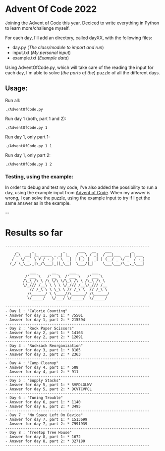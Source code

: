 # Advent Of Code 2022
Joining the [Advent of Code](https://adventofcode.com/2022/) this year. Deciced to write everything in Python to learn more/challenge myself.

For each day, I'll add an directory, called dayXX, with the following files:

 - day.py (*The class/module to import and run*)
 - input.txt (*My personal input*)
 - example.txt (*Example data*)

Using AdventOfCode.py, which will take care of the reading the input for each day, I'm able to solve (*the parts of the*) puzzle of all the different days.

## Usage:

Run all:

```
./AdventOfCode.py
```
Run day 1 (both, part 1 and 2):

```
./AdventOfCode.py 1
```

Run day 1, only part 1:

```
./AdventOfCode.py 1 1
```

Run day 1, only part 2:

```
./AdventOfCode.py 1 2
```

### Testing, using the example:

In order to debug and test my code, I've also added the possibility to run a day, using the example input from [Advent of Code](https://adventofcode.com/2022/). When my answer is wrong, I can solve the puzzle, using the example input to try if I get the same answer as in the example.

--

# Results so far

```
-----------------------------------------------------------------
     _      _             _      ___   __    ___         _      
    /_\  __| |_ _____ _ _| |_   / _ \ / _|  / __|___  __| |___   
   / _ \/ _` \ V / -_) ' \  _| | (_) |  _| | (__/ _ \/ _` / -_)  
  /_/ \_\__,_|\_/\___|_||_\__|  \___/|_|    \___\___/\__,_\___|  
                                                                
		   ___       __      ___       ___     
		 /'___`\   /'__`\  /'___`\   /'___`\   
		/\_\ /\ \ /\ \/\ \/\_\ /\ \ /\_\ /\ \  
		\/_/// /__\ \ \ \ \/_/// /__\/_/// /__ 
		   // /_\ \ \ \_\ \ // /_\ \  // /_\ \
		  /\______/ \ \____//\______/ /\______/
		  \/_____/   \/___/ \/_____/  \/_____/ 
                                                        
-----------------------------------------------------------------
- Day 1 : "Calorie Counting"
- Answer for day 1, part 1:	* 75501 
- Answer for day 1, part 2:	* 215594 
-----------------------------------------------------------------
- Day 2 : "Rock Paper Scissors"
- Answer for day 2, part 1:	* 14163 
- Answer for day 2, part 2:	* 12091 
-----------------------------------------------------------------
- Day 3 : "Rucksack Reorganization"
- Answer for day 3, part 1:	* 8105 
- Answer for day 3, part 2:	* 2363 
-----------------------------------------------------------------
- Day 4 : "Camp Cleanup"
- Answer for day 4, part 1:	* 588 
- Answer for day 4, part 2:	* 911 
-----------------------------------------------------------------
- Day 5 : "Supply Stacks"
- Answer for day 5, part 1:	* SVFDLGLWV 
- Answer for day 5, part 2:	* DCVTCVPCL 
-----------------------------------------------------------------
- Day 6 : "Tuning Trouble"
- Answer for day 6, part 1:	* 1140 
- Answer for day 6, part 2:	* 3495 
-----------------------------------------------------------------
- Day 7 : "No Space Left On Device"
- Answer for day 7, part 1:	* 1513699 
- Answer for day 7, part 2:	* 7991939 
-----------------------------------------------------------------
- Day 8 : "Treetop Tree House"
- Answer for day 8, part 1:	* 1672 
- Answer for day 8, part 2:	* 327180 
-----------------------------------------------------------------
```